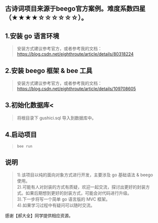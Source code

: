 
古诗词项目来源于beego官方案例。难度系数四星（★★★★☆☆☆☆☆☆）。
-------

1.安装 go 语言环境  
-------
>安装方式建议参考官方，或者参考我的文档：https://blog.csdn.net/eighthroute/article/details/80318224  


2.安装 beego 框架 & bee 工具  
-------
>安装方式建议参考官方，或者参考我的文档：https://blog.csdn.net/eighthroute/article/details/109708605


3.初始化数据库<  
-------
>将根目录下 gushici.sql 导入到数据库中。  


4.启动项目  
-------
> ``
 bee run
``


说明  
-------
>1).该项目以纯的面向对象方式进行开发，主要涉及 go 基础语法 & beego 使用。<br/>
2).可能有人对封装的方式有质疑，欢迎一起交流，探讨出更好的封装方式。如果后期想到更好的封装方式，可能会对代码进行升级。<br/>
3).下一步将写一个简单 go 语言版的 MVC 框架。<br/>
4).如果学习过程中有疑问可以随时交流。<br/>

感谢【郝大全】同学提供相应资源。  

